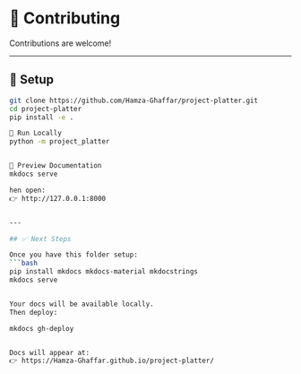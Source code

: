 # 🤝 Contributing

Contributions are welcome!  

---

## 🧱 Setup

```bash
git clone https://github.com/Hamza-Ghaffar/project-platter.git
cd project-platter
pip install -e .

🧩 Run Locally
python -m project_platter


🧠 Preview Documentation
mkdocs serve

hen open:
👉 http://127.0.0.1:8000


---

## ✅ Next Steps

Once you have this folder setup:
```bash
pip install mkdocs mkdocs-material mkdocstrings
mkdocs serve


Your docs will be available locally.
Then deploy:

mkdocs gh-deploy


Docs will appear at:
👉 https://Hamza-Ghaffar.github.io/project-platter/